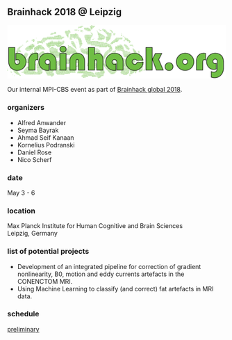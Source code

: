 ## Brainhack 2018 @ Leipzig
![](./img/brainhack_header.png)

Our internal MPI-CBS event as part of [Brainhack global 2018](https://www.brainhack.org/).

### organizers
- Alfred Anwander
- Seyma Bayrak
- Ahmad Seif Kanaan
- Kornelius Podranski
- Daniel Rose
- Nico Scherf

### date
May 3 - 6

### location
Max Planck Institute for Human Cognitive and Brain Sciences\
Leipzig, Germany

### list of potential projects

- Development of an integrated pipeline for correction of gradient nonlinearity, B0, motion and eddy currents artefacts in the CONENCTOM MRI. 
- Using Machine Learning to classify (and correct) fat artefacts in MRI data.


### schedule
[preliminary](schedule.md)
